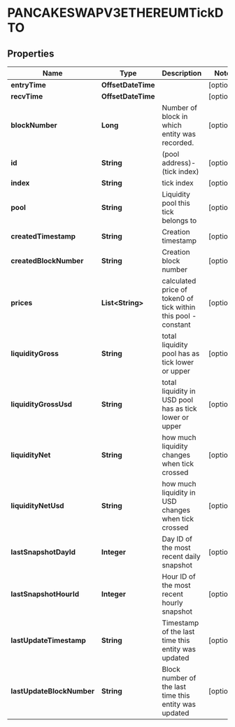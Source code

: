 

# PANCAKESWAPV3ETHEREUMTickDTO



## Properties

| Name | Type | Description | Notes |
|------------ | ------------- | ------------- | -------------|
|**entryTime** | **OffsetDateTime** |  |  [optional] |
|**recvTime** | **OffsetDateTime** |  |  [optional] |
|**blockNumber** | **Long** | Number of block in which entity was recorded. |  [optional] |
|**id** | **String** | (pool address)-(tick index) |  [optional] |
|**index** | **String** | tick index |  [optional] |
|**pool** | **String** | Liquidity pool this tick belongs to |  [optional] |
|**createdTimestamp** | **String** | Creation timestamp |  [optional] |
|**createdBlockNumber** | **String** | Creation block number |  [optional] |
|**prices** | **List&lt;String&gt;** | calculated price of token0 of tick within this pool - constant |  [optional] |
|**liquidityGross** | **String** | total liquidity pool has as tick lower or upper |  [optional] |
|**liquidityGrossUsd** | **String** | total liquidity in USD pool has as tick lower or upper |  [optional] |
|**liquidityNet** | **String** | how much liquidity changes when tick crossed |  [optional] |
|**liquidityNetUsd** | **String** | how much liquidity in USD changes when tick crossed |  [optional] |
|**lastSnapshotDayId** | **Integer** | Day ID of the most recent daily snapshot |  [optional] |
|**lastSnapshotHourId** | **Integer** | Hour ID of the most recent hourly snapshot |  [optional] |
|**lastUpdateTimestamp** | **String** | Timestamp of the last time this entity was updated |  [optional] |
|**lastUpdateBlockNumber** | **String** | Block number of the last time this entity was updated |  [optional] |



